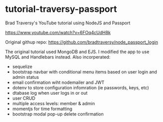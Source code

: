 # tutorial-traversy-passport
Brad Traversy's YouTube tutorial using NodeJS and Passport

https://www.youtube.com/watch?v=6FOq4cUdH8k

Original githup repo: 
https://github.com/bradtraversy/node_passport_login

The original tutorial used MongoDB and EJS. I modified the app to use MySQL and Handlebars instead. Also incorperated:
+ sequelize
+ bootstrap navbar with conditional menu items based on user login and admin status
+ email confirmation wiht nodemailer and  JWT
+ dotenv to store configuration infomration (ie passwords, keys, etc)
+ dtabase log when user logs in or out
+ user CRUD
+ multiple access levels: member & admin
+ momentjs for time formatting 
+ bootstrap modal pop-up delete confirmation
